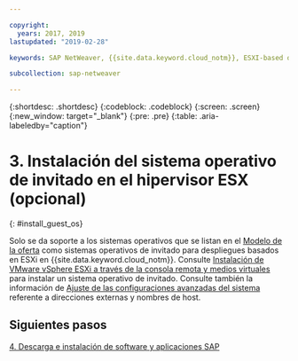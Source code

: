 ```yaml
---

copyright:
  years: 2017, 2019
lastupdated: "2019-02-28"

keywords: SAP NetWeaver, {{site.data.keyword.cloud_notm}}, ESXI-based deployments, SAP Certified

subcollection: sap-netweaver

---
```


{:shortdesc: .shortdesc}
{:codeblock: .codeblock}
{:screen: .screen}
{:new_window: target="_blank"}
{:pre: .pre}
{:table: .aria-labeledby="caption"}

# 3. Instalación del sistema operativo de invitado en el hipervisor ESX (opcional)
{: #install_guest_os}

Solo se da soporte a los sistemas operativos que se listan en el [Modelo de la oferta](/docs/infrastructure/sap-netweaver?topic=sap-netweaver-offer_model#offer_model) como sistemas operativos de invitado para despliegues basados en ESXi en {{site.data.keyword.cloud_notm}}. Consulte [Instalación de VMware vSphere ESXi a través de la consola remota y medios virtuales](/docs/infrastructure/vmware?topic=VMware-installing-vmware-vsphere-esxi-via-remote-console-and-virtual-media#installing-vmware-vsphere-esxi-via-remote-console-and-virtual-media) para instalar un sistema operativo de invitado. Consulte también la información de [Ajuste de las configuraciones avanzadas del sistema](/docs/infrastructure/sap-netweaver?topic=sap-netweaver-adv_config#adv_config) referente a direcciones externas y nombres de host.

## Siguientes pasos

  [4. Descarga e instalación de software y aplicaciones SAP](/docs/infrastructure/sap-netweaver?topic=sap-netweaver-install_sap#install_sap)
